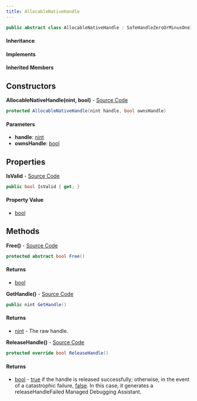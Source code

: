 ```yaml
---
title: AllocableNativeHandle
---
```


```csharp
public abstract class AllocableNativeHandle : SafeHandleZeroOrMinusOneIsInvalid, IDisposable, INativeHandle
```

#### Inheritance

#### Implements

#### Inherited Members

## Constructors

**AllocableNativeHandle(nint, bool)** - [Source Code](https://github.com/swiftly-solution/swiftlys2/blob/master/managed/src/SwiftlyS2.Shared/Natives/AllocableNativeHandle.cs#L11)

```csharp
protected AllocableNativeHandle(nint handle, bool ownsHandle)
```

#### Parameters

- **handle**: [nint](https://learn.microsoft.com/dotnet/api/system.intptr)
- **ownsHandle**: [bool](https://learn.microsoft.com/dotnet/api/system.boolean)

## Properties

**IsValid** - [Source Code](https://github.com/swiftly-solution/swiftlys2/blob/master/managed/src/SwiftlyS2.Shared/Natives/AllocableNativeHandle.cs#L9)

```csharp
public bool IsValid { get; }
```

#### Property Value

- [bool](https://learn.microsoft.com/dotnet/api/system.boolean)

## Methods

**Free()** - [Source Code](https://github.com/swiftly-solution/swiftlys2/blob/master/managed/src/SwiftlyS2.Shared/Natives/AllocableNativeHandle.cs#L21)

```csharp
protected abstract bool Free()
```

#### Returns

- [bool](https://learn.microsoft.com/dotnet/api/system.boolean)

**GetHandle()** - [Source Code](https://github.com/swiftly-solution/swiftlys2/blob/master/managed/src/SwiftlyS2.Shared/Natives/AllocableNativeHandle.cs#L15)

```csharp
public nint GetHandle()
```

#### Returns

- [nint](https://learn.microsoft.com/dotnet/api/system.intptr) - The raw handle.

**ReleaseHandle()** - [Source Code](https://github.com/swiftly-solution/swiftlys2/blob/master/managed/src/SwiftlyS2.Shared/Natives/AllocableNativeHandle.cs#L23)

```csharp
protected override bool ReleaseHandle()
```

#### Returns

- [bool](https://learn.microsoft.com/dotnet/api/system.boolean) - <a href="https://learn.microsoft.com/dotnet/csharp/language-reference/builtin-types/bool">true</a> if the handle is released successfully; otherwise, in the event of a catastrophic failure, <a href="https://learn.microsoft.com/dotnet/csharp/language-reference/builtin-types/bool">false</a>. In this case, it generates a releaseHandleFailed Managed Debugging Assistant.

